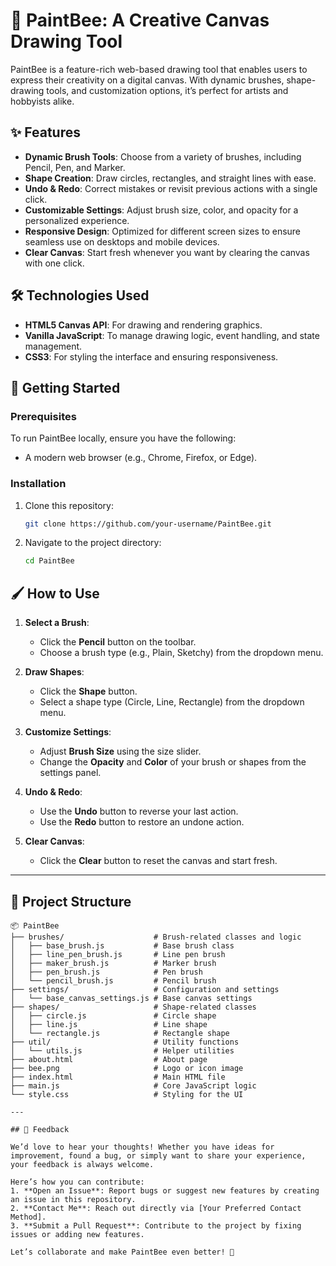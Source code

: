 # 🎨 PaintBee: A Creative Canvas Drawing Tool  

PaintBee is a feature-rich web-based drawing tool that enables users to express their creativity on a digital canvas. With dynamic brushes, shape-drawing tools, and customization options, it’s perfect for artists and hobbyists alike.  

## ✨ Features  

- **Dynamic Brush Tools**: Choose from a variety of brushes, including Pencil, Pen, and Marker.  
- **Shape Creation**: Draw circles, rectangles, and straight lines with ease.  
- **Undo & Redo**: Correct mistakes or revisit previous actions with a single click.  
- **Customizable Settings**: Adjust brush size, color, and opacity for a personalized experience.  
- **Responsive Design**: Optimized for different screen sizes to ensure seamless use on desktops and mobile devices.  
- **Clear Canvas**: Start fresh whenever you want by clearing the canvas with one click.  

## 🛠️ Technologies Used  

- **HTML5 Canvas API**: For drawing and rendering graphics.  
- **Vanilla JavaScript**: To manage drawing logic, event handling, and state management.  
- **CSS3**: For styling the interface and ensuring responsiveness.  

## 🚀 Getting Started  

### Prerequisites  
To run PaintBee locally, ensure you have the following:  
- A modern web browser (e.g., Chrome, Firefox, or Edge).  

### Installation  
1. Clone this repository:  
   ```bash  
   git clone https://github.com/your-username/PaintBee.git
2. Navigate to the project directory:  
   ```bash  
   cd PaintBee  
## 🖌️ How to Use  

1. **Select a Brush**:  
   - Click the **Pencil** button on the toolbar.  
   - Choose a brush type (e.g., Plain, Sketchy) from the dropdown menu.  

2. **Draw Shapes**:  
   - Click the **Shape** button.  
   - Select a shape type (Circle, Line, Rectangle) from the dropdown menu.  

3. **Customize Settings**:  
   - Adjust **Brush Size** using the size slider.  
   - Change the **Opacity** and **Color** of your brush or shapes from the settings panel.  

4. **Undo & Redo**:  
   - Use the **Undo** button to reverse your last action.  
   - Use the **Redo** button to restore an undone action.  

5. **Clear Canvas**:  
   - Click the **Clear** button to reset the canvas and start fresh.  

---

## 📂 Project Structure  

```plaintext
📦 PaintBee  
├── brushes/                    # Brush-related classes and logic  
│   ├── base_brush.js           # Base brush class  
│   ├── line_pen_brush.js       # Line pen brush  
│   ├── maker_brush.js          # Marker brush  
│   ├── pen_brush.js            # Pen brush  
│   └── pencil_brush.js         # Pencil brush  
├── settings/                   # Configuration and settings  
│   └── base_canvas_settings.js # Base canvas settings  
├── shapes/                     # Shape-related classes  
│   ├── circle.js               # Circle shape  
│   ├── line.js                 # Line shape  
│   └── rectangle.js            # Rectangle shape  
├── util/                       # Utility functions  
│   └── utils.js                # Helper utilities  
├── about.html                  # About page  
├── bee.png                     # Logo or icon image  
├── index.html                  # Main HTML file  
├── main.js                     # Core JavaScript logic  
└── style.css                   # Styling for the UI  

---

## 💬 Feedback  

We’d love to hear your thoughts! Whether you have ideas for improvement, found a bug, or simply want to share your experience, your feedback is always welcome.  

Here’s how you can contribute:  
1. **Open an Issue**: Report bugs or suggest new features by creating an issue in this repository.  
2. **Contact Me**: Reach out directly via [Your Preferred Contact Method].  
3. **Submit a Pull Request**: Contribute to the project by fixing issues or adding new features.  

Let’s collaborate and make PaintBee even better! 🚀  


